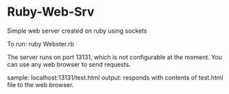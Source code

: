 # Ruby-Web-Srv
Simple web server created on ruby using sockets 

To run: ruby Webster.rb

The server runs on port 13131, which is not configurable at the moment. 
You can use any web browser to send requests. 

sample: localhost:13131/test.html 
output: responds with contents of test.html file to the web browser. 
